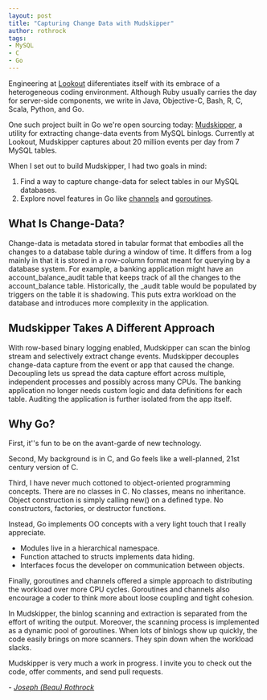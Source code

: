 ```yaml
--- 
layout: post 
title: "Capturing Change Data with Mudskipper"
author: rothrock 
tags: 
- MySQL
- C 
- Go
--- 
```


Engineering at [Lookout](https://github.com/lookout) diiferentiates itself with
its embrace of a heterogeneous coding environment.  Although Ruby usually
carries the day for server-side components, we write in Java, Objective-C,
Bash, R, C, Scala, Python, and Go.

One such project built in Go we're open sourcing today:
[Mudskipper](https://github.com/lookout/mudskipper), a utility for extracting
change-data events from MySQL binlogs. Currently at Lookout, Mudskipper
captures about 20 million events per day from 7 MySQL tables.

When I set out to build Mudskipper, I had two goals in mind:

  1. Find a way to capture change-data for select tables in our MySQL databases.
  2. Explore novel features in Go like [channels](https://golang.org/doc/effective_go.html#channels) and [goroutines](https://golang.org/doc/effective_go.html#goroutines).

What Is Change-Data?
--------------------

Change-data is metadata stored in tabular format that embodies all the changes to a database table during a window of time.
It differs from a log mainly in that it is stored in a row-column format meant for querying by a database system.
For example, a banking application might have an account_balance_audit table that keeps track of all the changes to the account_balance table.
Historically, the _audit table would be populated by triggers on the table it is shadowing.
This puts extra workload on the database and introduces more complexity in the application.

Mudskipper Takes A Different Approach
-------------------------------------
With row-based binary logging enabled, Mudskipper can scan the binlog stream and selectively extract change events.
Mudskipper decouples change-data capture from the event or app that caused the change.
Decoupling lets us spread the data capture effort across multiple, independent processes and possibly across many CPUs.
The banking application no longer needs custom logic and data definitions for each table.
Auditing the application is further isolated from the app itself.

Why Go?
-------
First, it''s fun to be on the avant-garde of new technology.

Second, My background is in C, and Go feels like a well-planned, 21st century version of C.

Third, I have never much cottoned to object-oriented programming concepts.
There are no classes in C. No classes, means no inheritance.
Object construction is simply calling new() on a defined type. No constructors, factories, or destructor functions.

Instead, Go implements OO concepts with a very light touch that I really appreciate.

  - Modules live in a hierarchical namespace.
  - Function attached to structs implements data hiding.
  - Interfaces focus the developer on communication between objects.

Finally, goroutines and channels offered a simple approach to distributing the workload over more CPU cycles.
Goroutines and channels also encourage a coder to think more about loose coupling and tight cohesion.

In Mudskipper, the binlog scanning and extraction is separated from the effort of writing the output.
Moreover, the scanning process is implemented as a dynamic pool of goroutines.
When lots of binlogs show up quickly, the code easily brings on more scanners.
They spin down when the workload slacks.

Mudskipper is very much a work in progress. I invite you to check out the code, offer comments, and send pull requests.

*- [Joseph (Beau) Rothrock](https://github.com/rothrock)*
